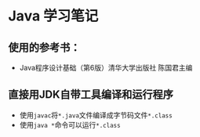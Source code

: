 # Java 学习笔记
## 使用的参考书：
- Java程序设计基础（第6版）清华大学出版社 陈国君主编
## 直接用JDK自带工具编译和运行程序
- 使用`javac`将`*.java`文件编译成字节码文件`*.class`
- 使用`java *`命令可以运行`*.class`
